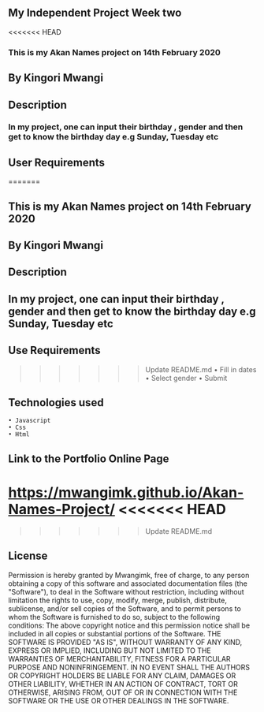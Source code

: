 ## My Independent Project Week two
<<<<<<< HEAD
### This is my Akan Names project on 14th February 2020
## By Kingori Mwangi
## Description
### In my project, one can input their birthday , gender and then get to know the birthday day e.g Sunday, Tuesday etc
## User Requirements
=======
## This is my Akan Names project on 14th February 2020
## By Kingori Mwangi
## Description
## In my project, one can input their birthday , gender and then get to know the birthday day e.g Sunday, Tuesday etc
## Use Requirements
>>>>>>> Update README.md
    • Fill in dates
    • Select gender
    • Submit
## Technologies used
    • Javascript
    • Css
    • Html
## Link to the Portfolio Online Page
   https://mwangimk.github.io/Akan-Names-Project/
<<<<<<< HEAD
=======

>>>>>>> Update README.md
## License
Permission is hereby granted by Mwangimk, free of charge, to any person obtaining a copy of this software and associated documentation files (the "Software"), to deal in the Software without restriction, including without limitation the rights to use, copy, modify, merge, publish, distribute, sublicense, and/or sell copies of the Software, and to permit persons to whom the Software is furnished to do so, subject to the following conditions:
The above copyright notice and this permission notice shall be included in all copies or substantial portions of the Software.
THE SOFTWARE IS PROVIDED "AS IS", WITHOUT WARRANTY OF ANY KIND, EXPRESS OR IMPLIED, INCLUDING BUT NOT LIMITED TO THE WARRANTIES OF MERCHANTABILITY, FITNESS FOR A PARTICULAR PURPOSE AND NONINFRINGEMENT. IN NO EVENT SHALL THE AUTHORS OR COPYRIGHT HOLDERS BE LIABLE FOR ANY CLAIM, DAMAGES OR OTHER LIABILITY, WHETHER IN AN ACTION OF CONTRACT, TORT OR OTHERWISE, ARISING FROM, OUT OF OR IN CONNECTION WITH THE SOFTWARE OR THE USE OR OTHER DEALINGS IN THE SOFTWARE.
